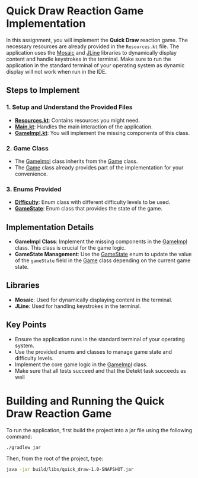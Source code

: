# Quick Draw Reaction Game Implementation

In this assignment, you will implement the **Quick Draw** reaction game. The necessary resources are already provided in the `Resources.kt` file. The application uses the [Mosaic](https://github.com/JakeWharton/mosaic) and [JLine](https://github.com/jline/jline3) libraries to dynamically display content and handle keystrokes in the terminal. Make sure to run the application in the standard terminal of your operating system as dynamic display will not work when run in the IDE.

## Steps to Implement

### 1. Setup and Understand the Provided Files

- **[Resources.kt](src/main/kotlin/org/example/Resources.kt)**: Contains resources you might need.
- **[Main.kt](src/main/kotlin/org/example/Main.kt)**: Handles the main interaction of the application.
- **[GameImpl.kt](src/main/kotlin/org/example/game/GameImpl.kt)**: You will implement the missing components of this class.

### 2. Game Class

- The [GameImpl](src/main/kotlin/org/example/game/GameImpl.kt) class inherits from the [Game](src/main/kotlin/org/example/game/Game.kt) class.
- The [Game](src/main/kotlin/org/example/game/Game.kt) class already provides part of the implementation for your convenience.

### 3. Enums Provided

- **[Difficulty](src/main/kotlin/org/example/game/Difficulty.kt)**: Enum class with different difficulty levels to be used.
- **[GameState](src/main/kotlin/org/example/game/GameState.kt)**: Enum class that provides the state of the game.

## Implementation Details

- **GameImpl Class**: Implement the missing components in the [GameImpl](src/main/kotlin/org/example/game/GameImpl.kt) class. This class is crucial for the game logic.
- **GameState Management**: Use the [GameState](src/main/kotlin/org/example/game/GameState.kt) enum to update the value of the `gameState` field in the [Game](src/main/kotlin/org/example/game/Game.kt) class depending on the current game state.

## Libraries

- **Mosaic**: Used for dynamically displaying content in the terminal.
- **JLine**: Used for handling keystrokes in the terminal.

## Key Points

- Ensure the application runs in the standard terminal of your operating system.
- Use the provided enums and classes to manage game state and difficulty levels.
- Implement the core game logic in the [GameImpl](src/main/kotlin/org/example/game/GameImpl.kt) class.
- Make sure that all tests succeed and that the Detekt task succeeds as well


# Building and Running the Quick Draw Reaction Game

To run the application, first build the project into a jar file using the following command:


```sh
./gradlew jar
```

Then, from the root of the project, type:



```sh
java -jar build/libs/quick_draw-1.0-SNAPSHOT.jar
```